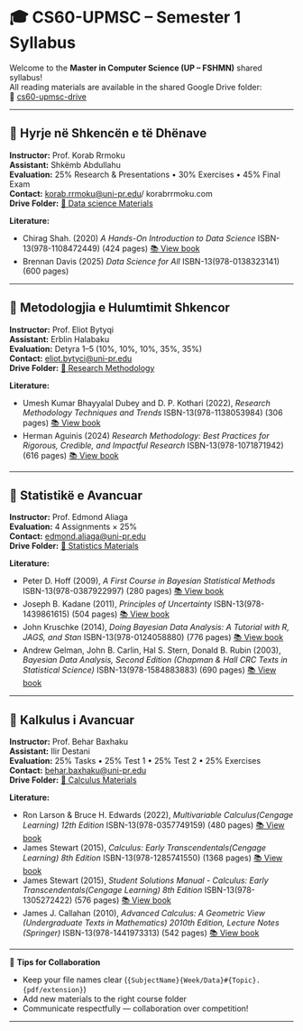 # 🎓 CS60-UPMSC – Semester 1 Syllabus

Welcome to the **Master in Computer Science (UP – FSHMN)** shared syllabus!  
All reading materials are available in the shared Google Drive folder:  
📂 [cs60-upmsc-drive](https://drive.google.com/drive/u/3/folders/1oP4Tc1hEkVVoKfMpARPj3pSX-EZ308P4)

---

## 📘 Hyrje në Shkencën e të Dhënave
**Instructor:** Prof. Korab Rrmoku  
**Assistant:** Shkëmb Abdullahu  
**Evaluation:** 25% Research & Presentations • 30% Exercises • 45% Final Exam  
**Contact:** korab.rrmoku@uni-pr.edu/ korabrrmoku.com  
**Drive Folder:** [📂 Data science Materials](https://drive.google.com/drive/u/3/folders/1RZsh4ddOaSxPvt6xIk94KcAN0cUVij0F)

**Literature:**
- Chirag Shah. (2020) *A Hands-On Introduction to Data Science* ISBN-13(978-1108472449) (424 pages) [📚 View book](https://drive.google.com/file/d/1yI9e5buLyFULbrj1_g8y2jVBO-YFii08/view)
- Brennan Davis (2025) *Data Science for All* ISBN-13(978-0138323141) (600 pages)

---

## 📒 Metodologjia e Hulumtimit Shkencor
**Instructor:** Prof. Eliot Bytyqi  
**Assistant:** Erblin Halabaku  
**Evaluation:** Detyra 1–5 (10%, 10%, 10%, 35%, 35%)  
**Contact:** eliot.bytyci@uni-pr.edu  
**Drive Folder:** [📂 Research Methodology](https://drive.google.com/drive/u/3/folders/1ywjM-GTw9rbSzP9F5c6hcKsL6iJ9Em6G)

**Literature:**
- Umesh Kumar Bhayyalal Dubey and D. P. Kothari (2022), *Research Methodology Techniques and Trends*  ISBN-13(978-1138053984) (306 pages) [📚 View book](https://drive.google.com/file/d/12LUUFRksXMniIzKuatWSNFkhBgv0_LFd/view)
- Herman Aguinis (2024) *Research Methodology: Best Practices for Rigorous, Credible, and Impactful Research* ISBN-13(978-1071871942) (616 pages) [📚 View book](https://drive.google.com/file/d/1atZj3q6F1cMF0v39cFruJ_YdnkTgc7O3/view)

---

## 📙 Statistikë e Avancuar
**Instructor:** Prof. Edmond Aliaga  
**Evaluation:** 4 Assignments × 25%  
**Contact:** edmond.aliaga@uni-pr.edu  
**Drive Folder:** [📂 Statistics Materials](https://drive.google.com/drive/u/3/folders/19viGMOevUUKzRkxaL83XtnU9Ugi5IlTM) 

**Literature:**
- Peter D. Hoff (2009), *A First Course in Bayesian Statistical Methods*  ISBN-13(978-0387922997) (280 pages) [📚 View book](https://drive.google.com/file/d/1ZVKlYxTi6zFgh-Qb3nal9jontWrPi_hv/view)  
- Joseph B. Kadane (2011), *Principles of Uncertainty*  ISBN-13(978-1439861615) (504 pages) [📚 View book](https://drive.google.com/file/d/156baC1dGgEIumTWeK7ihD3l478yFE2oW/view?usp=drive_link) 
- John Kruschke (2014), *Doing Bayesian Data Analysis: A Tutorial with R, JAGS, and Stan*  ISBN-13(978-0124058880) (776 pages) [📚 View book](http://drive.google.com/file/d/1fNJi0l_P7L2jkCWi-UiISWKQ_QnHaxpn/view?usp=drive_link)  
- Andrew Gelman, John B. Carlin, Hal S. Stern, Donald B. Rubin (2003), *Bayesian Data Analysis, Second Edition (Chapman & Hall CRC Texts in Statistical Science)*  ISBN-13(978-1584883883) (690 pages) [📚 View book](https://drive.google.com/file/d/1hCNo79iVyMj0BOEeaZjFuq2s9XQOu4wi/view?usp=drive_link) 

---

## 📗 Kalkulus i Avancuar
**Instructor:** Prof. Behar Baxhaku  
**Assistant:** Ilir Destani  
**Evaluation:** 25% Tasks • 25% Test 1 • 25% Test 2 • 25% Exercises  
**Contact:** behar.baxhaku@uni-pr.edu  
**Drive Folder:** [📂 Calculus Materials](https://drive.google.com/drive/u/3/folders/19o4MvrK609q36IfdmNdZYzR_9Bl3PETJ)

**Literature:**
- Ron Larson & Bruce H. Edwards (2022), *Multivariable Calculus(Cengage Learning) 12th Edition*  ISBN-13(978-0357749159) (480 pages) [📚 View book](https://drive.google.com/file/d/1KfIg37kGrtH8Qq42edQrmYVgIxGgVZgy/view?usp=drive_link)  
- James Stewart (2015), *Calculus: Early Transcendentals(Cengage Learning) 8th Edition*  ISBN-13(978-1285741550) (1368 pages) [📚 View book](https://drive.google.com/file/d/1lkGfB4iq9X6MylzxI888Nm6RTSidVqxK/view?usp=drive_link)    
- James Stewart (2015), *Student Solutions Manual - Calculus: Early Transcendentals(Cengage Learning) 8th Edition*  ISBN-13(978-1305272422) (576 pages) [📚 View book](https://drive.google.com/file/d/1xkUsnTB9a2w4qAPbfcHIA89keZqLtYvs/view?usp=drive_link) 
- James J. Callahan (2010), *Advanced Calculus: A Geometric View (Undergraduate Texts in Mathematics) 2010th Edition, Lecture Notes (Springer)*  ISBN-13(978-1441973313) (542 pages) [📚 View book](https://drive.google.com/file/d/1mRxFUiS7T1ymSKCs_d7QEHX514BPx4PO/view?usp=drive_link)  
---



🧠 **Tips for Collaboration**
- Keep your file names clear (`{SubjectName}{Week/Data}#{Topic}.{pdf/extension}`)
- Add new materials to the right course folder
- Communicate respectfully — collaboration over competition!

---
